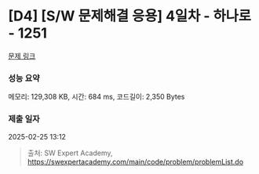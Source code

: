 # [D4] [S/W 문제해결 응용] 4일차 - 하나로 - 1251 

[문제 링크](https://swexpertacademy.com/main/code/problem/problemDetail.do?contestProbId=AV15StKqAQkCFAYD) 

### 성능 요약

메모리: 129,308 KB, 시간: 684 ms, 코드길이: 2,350 Bytes

### 제출 일자

2025-02-25 13:12



> 출처: SW Expert Academy, https://swexpertacademy.com/main/code/problem/problemList.do